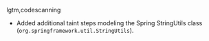 lgtm,codescanning
* Added additional taint steps modeling the Spring StringUtils class (`org.springframework.util.StringUtils`).
